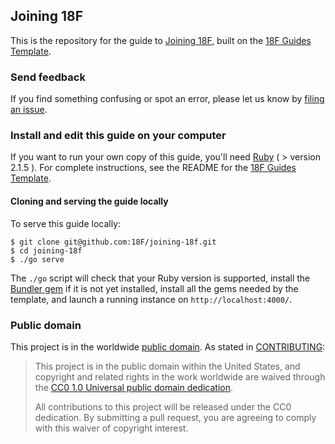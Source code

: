 ## Joining 18F

This is the repository for the guide to [Joining 18F](https://pages.18f.gov/joining-18f/), built on the [18F Guides Template](https://github.com/18F/guides-template).

### Send feedback

If you find something confusing or spot an error, please let us know by [filing an issue](https://github.com/18F/joining-18f/issues).

### Install and edit this guide on your computer

If you want to run your own copy of this guide, you'll need [Ruby](https://www.ruby-lang.org) ( > version 2.1.5 ). For complete instructions, see the README for the [18F Guides Template](https://github.com/18F/guides-template/blob/18f-pages/README.md).

#### Cloning and serving the guide locally

To serve this guide locally:

```shell
$ git clone git@github.com:18F/joining-18f.git
$ cd joining-18f
$ ./go serve
```

The `./go` script will check that your Ruby version is supported, install the [Bundler gem](http://bundler.io/) if it is not yet installed, install all the gems needed by the template, and launch a running instance on `http://localhost:4000/`.

### Public domain

This project is in the worldwide [public domain](LICENSE.md). As stated in [CONTRIBUTING](CONTRIBUTING.md):

> This project is in the public domain within the United States, and copyright and related rights in the work worldwide are waived through the [CC0 1.0 Universal public domain dedication](https://creativecommons.org/publicdomain/zero/1.0/).
>
>All contributions to this project will be released under the CC0
>dedication. By submitting a pull request, you are agreeing to comply
>with this waiver of copyright interest.
